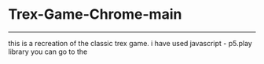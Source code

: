 # Trex-Game-Chrome-main
-----------------------------
this is a recreation of the classic trex game.
i have used javascript - p5.play library
you can go to the
